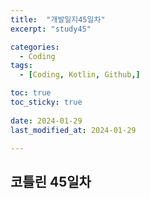 ```yaml
---
title:  "개발일지45일차" 
excerpt: "study45"

categories:
  - Coding
tags:
  - [Coding, Kotlin, Github,]

toc: true
toc_sticky: true
 
date: 2024-01-29
last_modified_at: 2024-01-29

---
```

## 코틀린 45일차

